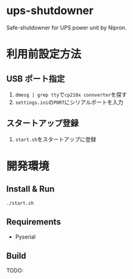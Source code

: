 # ups-shutdowner

Safe-shutdowner for UPS power unit by Nipron.

# 利用前設定方法

## USB ポート指定

1. `dmesg | grep tty`で`cp210x connverter`を探す
2. `settings.ini`の`PORT`にシリアルポートを入力

## スタートアップ登録

1. `start.sh`をスタートアップに登録

# 開発環境

## Install & Run

```
./start.sh
```

## Requirements

- Pyserial

## Build

TODO:
